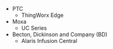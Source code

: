 - PTC
  - ThingWorx Edge
- Moxa
  - UC Series
- Becton, Dickinson and Company (BD)
  - Alaris Infusion Central
